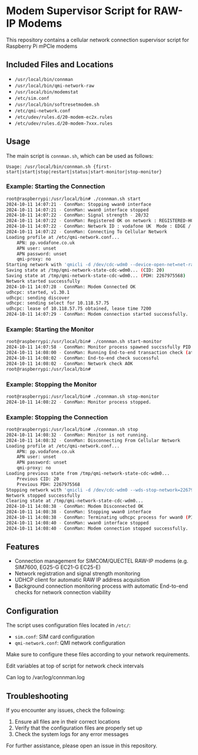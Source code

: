 # Modem Supervisor Script for RAW-IP Modems

This repository contains a cellular network connection supervisor script for Raspberry Pi mPCIe modems 

## Included Files and Locations

- `/usr/local/bin/connman`
- `/usr/local/bin/qmi-network-raw`
- `/usr/local/bin/modemstat`
- `/etc/sim.conf`
- `/usr/local/bin/softresetmodem.sh`
- `/etc/qmi-network.conf`
- `/etc/udev/rules.d/20-modem-ec2x.rules`
- `/etc/udev/rules.d/20-modem-7xxx.rules`

## Usage

The main script is `connman.sh`, which can be used as follows:

```
Usage: /usr/local/bin/connman.sh {first-start|start|stop|restart|status|start-monitor|stop-monitor}
```

### Example: Starting the Connection

```bash
root@raspberrypi:/usr/local/bin# ./connman.sh start
2024-10-11 14:07:21 - ConnMan: Stopping wwan0 interface
2024-10-11 14:07:21 - ConnMan: wwan0 interface stopped
2024-10-11 14:07:22 - ConnMan: Signal strength - 20/32
2024-10-11 14:07:22 - ConnMan: Registered OK on network : REGISTERED-HOME
2024-10-11 14:07:22 - ConnMan: Network ID : vodafone UK  Mode : EDGE / GSM 900
2024-10-11 14:07:22 - ConnMan: Connecting To Cellular Network
Loading profile at /etc/qmi-network.conf...
    APN: pp.vodafone.co.uk
    APN user: unset
    APN password: unset
    qmi-proxy: no
Starting network with 'qmicli -d /dev/cdc-wdm0 --device-open-net=net-raw-ip|net-no-qos-header --wds-start-network=apn='pp.vodafone.co.uk',ip-type=4  --client-no-release-cid '...
Saving state at /tmp/qmi-network-state-cdc-wdm0... (CID: 20)
Saving state at /tmp/qmi-network-state-cdc-wdm0... (PDH: 2267975568)
Network started successfully
2024-10-11 14:07:28 - ConnMan: Modem Connected OK
udhcpc: started, v1.30.1
udhcpc: sending discover
udhcpc: sending select for 10.118.57.75
udhcpc: lease of 10.118.57.75 obtained, lease time 7200
2024-10-11 14:07:29 - ConnMan: Modem connection started successfully.
```

### Example: Starting the Monitor

```bash
root@raspberrypi:/usr/local/bin# ./connman.sh start-monitor
2024-10-11 14:07:58 - ConnMan: Monitor process spawned succssfully PID 16541
2024-10-11 14:08:00 - ConnMan: Running End-to-end transaction check (attempt 1/3)
2024-10-11 14:08:02 - ConnMan: End-to-end check successful
2024-10-11 14:08:02 - ConnMan: Network check AOK
root@raspberrypi:/usr/local/bin#
```

### Example: Stopping the Monitor

```bash
root@raspberrypi:/usr/local/bin# ./connman.sh stop-monitor
2024-10-11 14:08:22 - ConnMan: Monitor process stopped.
```

### Example: Stopping the Connection

```bash
root@raspberrypi:/usr/local/bin# ./connman.sh stop
2024-10-11 14:08:32 - ConnMan: Monitor is not running.
2024-10-11 14:08:32 - ConnMan: Disconnecting From Cellular Network
Loading profile at /etc/qmi-network.conf...
    APN: pp.vodafone.co.uk
    APN user: unset
    APN password: unset
    qmi-proxy: no
Loading previous state from /tmp/qmi-network-state-cdc-wdm0...
    Previous CID: 20
    Previous PDH: 2267975568
Stopping network with 'qmicli -d /dev/cdc-wdm0 --wds-stop-network=2267975568 --client-cid=20 '...
Network stopped successfully
Clearing state at /tmp/qmi-network-state-cdc-wdm0...
2024-10-11 14:08:38 - ConnMan: Modem Disconnected OK
2024-10-11 14:08:38 - ConnMan: Stopping wwan0 interface
2024-10-11 14:08:38 - ConnMan: Terminating udhcpc process for wwan0 (PID: 16529)
2024-10-11 14:08:40 - ConnMan: wwan0 interface stopped
2024-10-11 14:08:40 - ConnMan: Modem connection stopped successfully.
```

## Features

- Connection management for SIMCOM/QUECTEL RAW-IP modems (e.g. SIM7600, EG25-G EC21-G EC25-E)
- Network registration and signal strength monitoring
- UDHCP client for automatic RAW IP address acquisition
- Background connection monitoring process with automatic End-to-end checks for network connection viability

## Configuration

The script uses configuration files located in `/etc/`:

- `sim.conf`: SIM card configuration
- `qmi-network.conf`: QMI network configuration

Make sure to configure these files according to your network requirements.

Edit variables at top of script for network check intervals

Can log to /var/log/connman.log

## Troubleshooting

If you encounter any issues, check the following:

1. Ensure all files are in their correct locations
2. Verify that the configuration files are properly set up
3. Check the system logs for any error messages

For further assistance, please open an issue in this repository.

